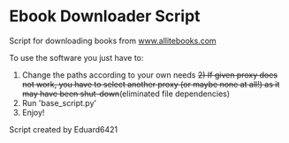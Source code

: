 # Ebook Downloader Script

Script for downloading books from www.allitebooks.com

To use the software you just have to:   
1) Change the paths according to your own needs
~~2) If given proxy does not work, you have to select another proxy (or maybe none at all!) as it may have been shut-down~~(eliminated file dependencies)
3) Run 'base_script.py'
4) Enjoy!

Script created by Eduard6421
